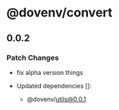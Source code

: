 # @dovenv/convert

## 0.0.2

### Patch Changes

- fix alpha version things

- Updated dependencies []:
  - @dovenv/utils@0.0.1

